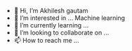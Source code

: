 - 👋 Hi, I’m Akhilesh gautam
- 👀 I’m interested in ... Machine learning 
- 🌱 I’m currently learning ...
- 💞️ I’m looking to collaborate on ...
- 📫 How to reach me ...

<!---
akgt90/akgt90 is a ✨ special ✨ repository because its `README.md` (this file) appears on your GitHub profile.
You can click the Preview link to take a look at your changes.
--->
